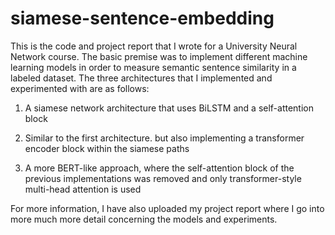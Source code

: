 # siamese-sentence-embedding

This is the code and project report that I wrote for a University Neural Network course.
The basic premise was to implement different machine learning models in order to measure semantic sentence similarity in a labeled dataset.
The three architectures that I implemented and experimented with are as follows:

1. A siamese network architecture that uses BiLSTM and a self-attention block

2. Similar to the first architecture. but also implementing a transformer encoder  block within the siamese paths

3. A more BERT-like approach, where the self-attention block of the previous implementations was removed and only transformer-style multi-head attention is used


For more information, I have also uploaded my project report where I go into more much more detail concerning the models and experiments.